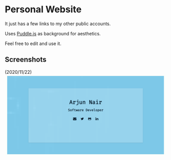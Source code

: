 # Personal Website


It just has a few links to my other public accounts.

Uses [Puddle.js](https://github.com/batman-nair/puddle.js) as background for aesthetics.

Feel free to edit and use it.

## Screenshots
(2020/11/22)
![Site Screencap](screencaps/site_screencap.gif)
